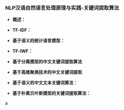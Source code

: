 ### NLP汉语自然语言处理原理与实践-关键词提取算法
- **概述：**
>
>
>
- **TF-IDF：**
>

- **基于语义的统计语言模型：**
>

- **TF-IWF：**
>

- **基于分离模型的中文关键词提取算法**
>

- **基于高维聚类技术的中文关键词提取**
>

- **基于语义的中文文本关键词算法：**
>

- **基于朴素贝叶斯模型的关键词提取算法：**
>
>
>
>
>
>
>
>
>
>
>


































a
